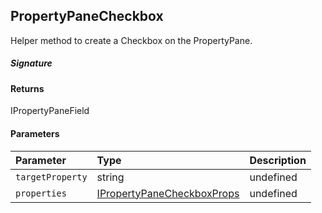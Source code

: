 ## PropertyPaneCheckbox

Helper method to create a Checkbox on the PropertyPane.

##### Signature

#### Returns
IPropertyPaneField<IPropertyPaneCheckboxProps>

#### Parameters


| Parameter	   | Type    | Description |
|:-------------|:---------------|:------------|
| `targetProperty`    | string | undefined |
| `properties`    | [IPropertyPaneCheckboxProps](IPropertyPaneCheckboxProps.md) | undefined |

